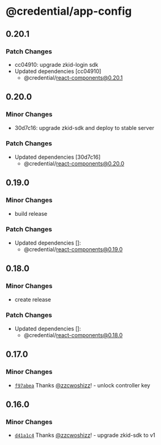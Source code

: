 # @credential/app-config

## 0.20.1

### Patch Changes

- cc04910: upgrade zkid-login sdk
- Updated dependencies [cc04910]
  - @credential/react-components@0.20.1

## 0.20.0

### Minor Changes

- 30d7c16: upgrade zkid-sdk and deploy to stable server

### Patch Changes

- Updated dependencies [30d7c16]
  - @credential/react-components@0.20.0

## 0.19.0

### Minor Changes

- build release

### Patch Changes

- Updated dependencies []:
  - @credential/react-components@0.19.0

## 0.18.0

### Minor Changes

- create release

### Patch Changes

- Updated dependencies []:
  - @credential/react-components@0.18.0

## 0.17.0

### Minor Changes

- [`f97abea`](https://github.com/zCloak-Network/zkid-credential/commit/f97abea5f33dd979a994ba6b914d60e5b1e3c7c8) Thanks [@zzcwoshizz](https://github.com/zzcwoshizz)! - unlock controller key

## 0.16.0

### Minor Changes

- [`d41a1c4`](https://github.com/zCloak-Network/zkid-credential/commit/d41a1c47b5a4061655a60df32dfecbc9a562a4b2) Thanks [@zzcwoshizz](https://github.com/zzcwoshizz)! - upgrade zkid-sdk to v1
